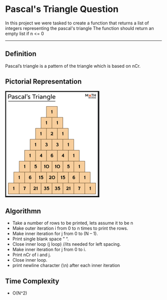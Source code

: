# Pascal's Triangle Question
In this project we were tasked to create a function that returns a list of integers representing the pascal's triangle
The function should return an empty list if n <= 0

---

## Definition
Pascal’s triangle is a pattern of the triangle which is based on nCr.

## Pictorial Representation

![image](Screenshot%25from%252023-09-28%2512-43-51.png)

## Algorithmn

- Take a number of rows to be printed, lets assume it to be n
- Make outer iteration i from 0 to n times to print the rows.
- Make inner iteration for j from 0 to (N – 1).
- Print single blank space ” “.
- Close inner loop (j loop) //its needed for left spacing.
- Make inner iteration for j from 0 to i.
- Print nCr of i and j.
- Close inner loop.
- print newline character (\n) after each inner iteration

## Time Complexity

- O(N^2)
